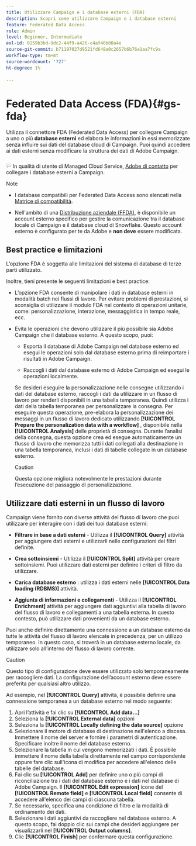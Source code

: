 ```yaml
---
title: Utilizzare Campaign e i database esterni (FDA)
description: Scopri come utilizzare Campaign e i database esterni
feature: Federated Data Access
role: Admin
level: Beginner, Intermediate
exl-id: 0259b3bd-9dc2-44f9-a426-c4af46b00a4e
source-git-commit: b71197027d9521fd648a0c2657b6b76a1aa7fc9a
workflow-type: tm+mt
source-wordcount: '727'
ht-degree: 1%

---
```


# Federated Data Access (FDA){#gs-fda}

Utilizza il connettore FDA (Federated Data Access) per collegare Campaign a uno o più **database esterni** ed elabora le informazioni in essi memorizzate senza influire sui dati del database cloud di Campaign. Puoi quindi accedere ai dati esterni senza modificare la struttura dei dati di Adobe Campaign.

![](../assets/do-not-localize/speech.png) In qualità di utente di Managed Cloud Service, [Adobe di contatto](../start/campaign-faq.md#support) per collegare i database esterni a Campaign.


>[!NOTE]
>
>* I database compatibili per Federated Data Access sono elencati nella [Matrice di compatibilità](../start/compatibility-matrix.md).
>
>* Nell&#39;ambito di una [Distribuzione aziendale (FFDA)](../architecture/enterprise-deployment.md), è disponibile un account esterno specifico per gestire la comunicazione tra il database locale di Campaign e il database cloud di Snowflake. Questo account esterno è configurato per te da Adobe e **non deve** essere modificata.
>


## Best practice e limitazioni

L’opzione FDA è soggetta alle limitazioni del sistema di database di terze parti utilizzato.

Inoltre, tieni presente le seguenti limitazioni e best practice:

* L’opzione FDA consente di manipolare i dati in database esterni in modalità batch nei flussi di lavoro. Per evitare problemi di prestazioni, si sconsiglia di utilizzare il modulo FDA nel contesto di operazioni unitarie, come: personalizzazione, interazione, messaggistica in tempo reale, ecc.

* Evita le operazioni che devono utilizzare il più possibile sia Adobe Campaign che il database esterno. A questo scopo, puoi:

   * Esporta il database di Adobe Campaign nel database esterno ed esegui le operazioni solo dal database esterno prima di reimportare i risultati in Adobe Campaign.

   * Raccogli i dati dal database esterno di Adobe Campaign ed esegui le operazioni localmente.

  Se desideri eseguire la personalizzazione nelle consegne utilizzando i dati del database esterno, raccogli i dati da utilizzare in un flusso di lavoro per renderli disponibili in una tabella temporanea. Quindi utilizza i dati della tabella temporanea per personalizzare la consegna. Per eseguire questa operazione, pre-elabora la personalizzazione dei messaggi in un flusso di lavoro dedicato utilizzando **[!UICONTROL Prepare the personalization data with a workflow]** , disponibile nella **[!UICONTROL Analysis]** delle proprietà di consegna. Durante l’analisi della consegna, questa opzione crea ed esegue automaticamente un flusso di lavoro che memorizza tutti i dati collegati alla destinazione in una tabella temporanea, inclusi i dati di tabelle collegate in un database esterno.

  >[!CAUTION]
  >
  >Questa opzione migliora notevolmente le prestazioni durante l’esecuzione del passaggio di personalizzazione.


## Utilizzare dati esterni in un flusso di lavoro

Campaign viene fornito con diverse attività del flusso di lavoro che puoi utilizzare per interagire con i dati dei tuoi database esterni:

* **Filtrare in base a dati esterni** - Utilizza il **[!UICONTROL Query]** attività per aggiungere dati esterni e utilizzarli nelle configurazioni dei filtri definite.

* **Crea sottoinsiemi** - Utilizza il **[!UICONTROL Split]** attività per creare sottoinsiemi. Puoi utilizzare dati esterni per definire i criteri di filtro da utilizzare.

* **Carica database esterno** : utilizza i dati esterni nelle **[!UICONTROL Data loading (RDBMS)]** attività.

* **Aggiunta di informazioni e collegamenti** - Utilizza il **[!UICONTROL Enrichment]** attività per aggiungere dati aggiuntivi alla tabella di lavoro del flusso di lavoro e collegamenti a una tabella esterna. In questo contesto, può utilizzare dati provenienti da un database esterno.

Puoi anche definire direttamente una connessione a un database esterno da tutte le attività del flusso di lavoro elencate in precedenza, per un utilizzo temporaneo. In questo caso, si troverà in un database esterno locale, da utilizzare solo all’interno del flusso di lavoro corrente.

>[!CAUTION]
>
>Questo tipo di configurazione deve essere utilizzato solo temporaneamente per raccogliere dati. La configurazione dell’account esterno deve essere preferita per qualsiasi altro utilizzo.

Ad esempio, nel **[!UICONTROL Query]** attività, è possibile definire una connessione temporanea a un database esterno nel modo seguente:

1. Apri l’attività e fai clic su **[!UICONTROL Add data...]**
1. Seleziona la **[!UICONTROL External data]** opzioni
1. Seleziona la **[!UICONTROL Locally defining the data source]** opzione
1. Selezionare il motore di database di destinazione nell&#39;elenco a discesa. Immettere il nome del server e fornire i parametri di autenticazione. Specificare inoltre il nome del database esterno.
1. Selezionare la tabella in cui vengono memorizzati i dati. È possibile immettere il nome della tabella direttamente nel campo corrispondente oppure fare clic sull&#39;icona di modifica per accedere all&#39;elenco delle tabelle del database.
1. Fai clic su **[!UICONTROL Add]** per definire uno o più campi di riconciliazione tra i dati del database esterno e i dati nel database di Adobe Campaign. Il **[!UICONTROL Edit expression]** icone del **[!UICONTROL Remote field]** e **[!UICONTROL Local field]** consente di accedere all&#39;elenco dei campi di ciascuna tabella.
1. Se necessario, specifica una condizione di filtro e la modalità di ordinamento dei dati.
1. Selezionare i dati aggiuntivi da raccogliere nel database esterno. A questo scopo, fai doppio clic sui campi che desideri aggiungere per visualizzarli nel **[!UICONTROL Output columns]**.
1. Clic **[!UICONTROL Finish]** per confermare questa configurazione.
